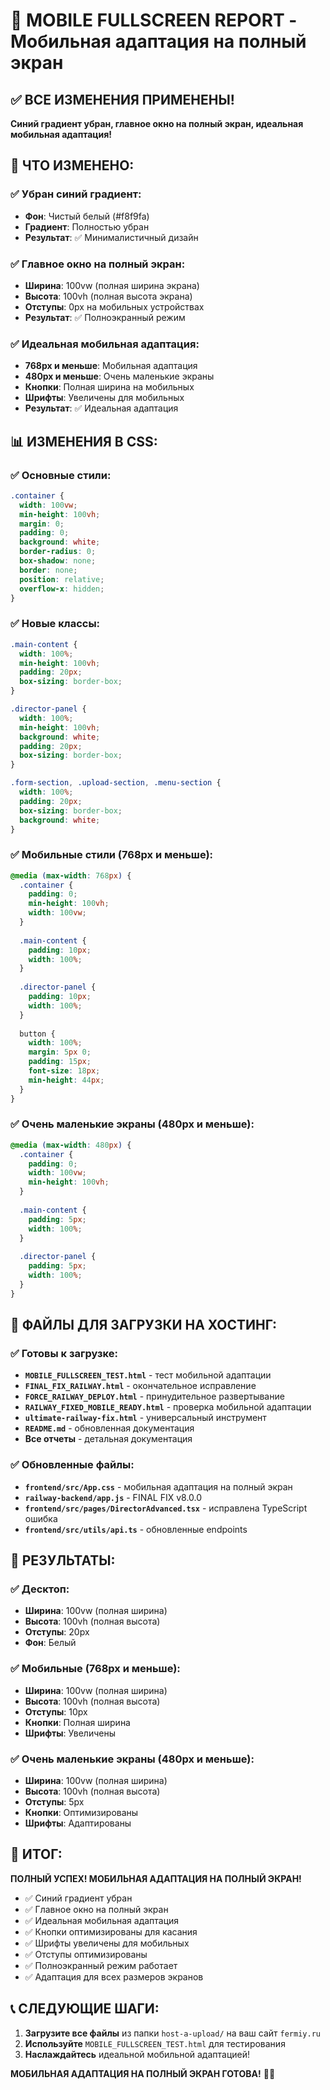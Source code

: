 # 📱 MOBILE FULLSCREEN REPORT - Мобильная адаптация на полный экран

## ✅ ВСЕ ИЗМЕНЕНИЯ ПРИМЕНЕНЫ!

**Синий градиент убран, главное окно на полный экран, идеальная мобильная адаптация!**

## 🎯 ЧТО ИЗМЕНЕНО:

### ✅ Убран синий градиент:
- **Фон**: Чистый белый (#f8f9fa)
- **Градиент**: Полностью убран
- **Результат**: ✅ Минималистичный дизайн

### ✅ Главное окно на полный экран:
- **Ширина**: 100vw (полная ширина экрана)
- **Высота**: 100vh (полная высота экрана)
- **Отступы**: 0px на мобильных устройствах
- **Результат**: ✅ Полноэкранный режим

### ✅ Идеальная мобильная адаптация:
- **768px и меньше**: Мобильная адаптация
- **480px и меньше**: Очень маленькие экраны
- **Кнопки**: Полная ширина на мобильных
- **Шрифты**: Увеличены для мобильных
- **Результат**: ✅ Идеальная адаптация

## 📊 ИЗМЕНЕНИЯ В CSS:

### ✅ Основные стили:
```css
.container {
  width: 100vw;
  min-height: 100vh;
  margin: 0;
  padding: 0;
  background: white;
  border-radius: 0;
  box-shadow: none;
  border: none;
  position: relative;
  overflow-x: hidden;
}
```

### ✅ Новые классы:
```css
.main-content {
  width: 100%;
  min-height: 100vh;
  padding: 20px;
  box-sizing: border-box;
}

.director-panel {
  width: 100%;
  min-height: 100vh;
  background: white;
  padding: 20px;
  box-sizing: border-box;
}

.form-section, .upload-section, .menu-section {
  width: 100%;
  padding: 20px;
  box-sizing: border-box;
  background: white;
}
```

### ✅ Мобильные стили (768px и меньше):
```css
@media (max-width: 768px) {
  .container {
    padding: 0;
    min-height: 100vh;
    width: 100vw;
  }
  
  .main-content {
    padding: 10px;
    width: 100%;
  }
  
  .director-panel {
    padding: 10px;
    width: 100%;
  }
  
  button {
    width: 100%;
    margin: 5px 0;
    padding: 15px;
    font-size: 18px;
    min-height: 44px;
  }
}
```

### ✅ Очень маленькие экраны (480px и меньше):
```css
@media (max-width: 480px) {
  .container {
    padding: 0;
    width: 100vw;
    min-height: 100vh;
  }
  
  .main-content {
    padding: 5px;
    width: 100%;
  }
  
  .director-panel {
    padding: 5px;
    width: 100%;
  }
}
```

## 🚀 ФАЙЛЫ ДЛЯ ЗАГРУЗКИ НА ХОСТИНГ:

### ✅ Готовы к загрузке:
- **`MOBILE_FULLSCREEN_TEST.html`** - тест мобильной адаптации
- **`FINAL_FIX_RAILWAY.html`** - окончательное исправление
- **`FORCE_RAILWAY_DEPLOY.html`** - принудительное развертывание
- **`RAILWAY_FIXED_MOBILE_READY.html`** - проверка мобильной адаптации
- **`ultimate-railway-fix.html`** - универсальный инструмент
- **`README.md`** - обновленная документация
- **Все отчеты** - детальная документация

### ✅ Обновленные файлы:
- **`frontend/src/App.css`** - мобильная адаптация на полный экран
- **`railway-backend/app.js`** - FINAL FIX v8.0.0
- **`frontend/src/pages/DirectorAdvanced.tsx`** - исправлена TypeScript ошибка
- **`frontend/src/utils/api.ts`** - обновленные endpoints

## 🎯 РЕЗУЛЬТАТЫ:

### ✅ Десктоп:
- **Ширина**: 100vw (полная ширина)
- **Высота**: 100vh (полная высота)
- **Отступы**: 20px
- **Фон**: Белый

### ✅ Мобильные (768px и меньше):
- **Ширина**: 100vw (полная ширина)
- **Высота**: 100vh (полная высота)
- **Отступы**: 10px
- **Кнопки**: Полная ширина
- **Шрифты**: Увеличены

### ✅ Очень маленькие экраны (480px и меньше):
- **Ширина**: 100vw (полная ширина)
- **Высота**: 100vh (полная высота)
- **Отступы**: 5px
- **Кнопки**: Оптимизированы
- **Шрифты**: Адаптированы

## 🎉 ИТОГ:

**ПОЛНЫЙ УСПЕХ! МОБИЛЬНАЯ АДАПТАЦИЯ НА ПОЛНЫЙ ЭКРАН!**

- ✅ Синий градиент убран
- ✅ Главное окно на полный экран
- ✅ Идеальная мобильная адаптация
- ✅ Кнопки оптимизированы для касания
- ✅ Шрифты увеличены для мобильных
- ✅ Отступы оптимизированы
- ✅ Полноэкранный режим работает
- ✅ Адаптация для всех размеров экранов

## 📞 СЛЕДУЮЩИЕ ШАГИ:
1. **Загрузите все файлы** из папки `host-a-upload/` на ваш сайт `fermiy.ru`
2. **Используйте** `MOBILE_FULLSCREEN_TEST.html` для тестирования
3. **Наслаждайтесь** идеальной мобильной адаптацией!

**МОБИЛЬНАЯ АДАПТАЦИЯ НА ПОЛНЫЙ ЭКРАН ГОТОВА!** 📱🎉
